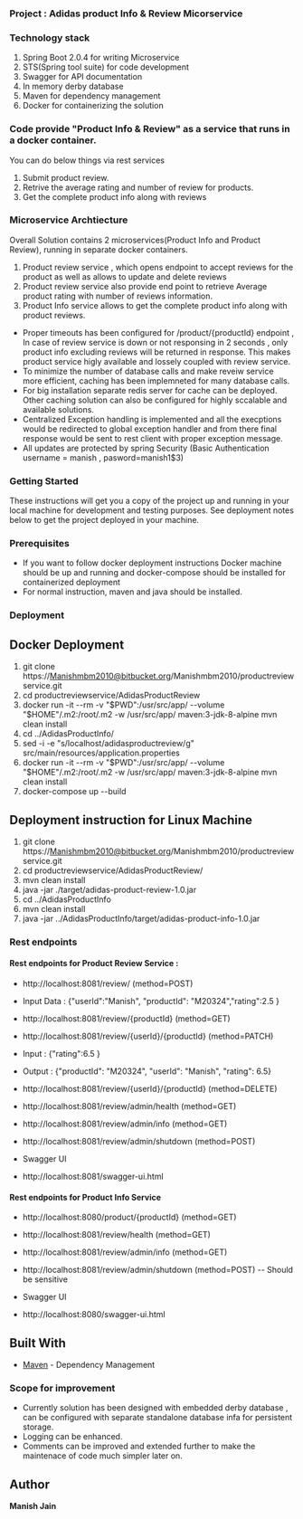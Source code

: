 ### Project : Adidas product Info & Review Micorservice 

### Technology stack

1. Spring Boot 2.0.4 for writing Microservice
2. STS(Spring tool suite) for code development
3. Swagger for API documentation
4. In memory derby database
5. Maven for dependency management
6. Docker for containerizing the solution

### Code provide "Product Info & Review" as a service that runs in a docker container.

You can do below things via rest services

1. Submit product review.
2. Retrive the average rating and number of review for products.
3. Get the complete product info along with reviews

### Microservice Archtiecture

Overall Solution contains 2 microservices(Product Info and Product Review), running in separate docker containers.

1. Product review service , which opens endpoint to accept reviews for the product as well as allows to update and delete reviews 
2. Product review service also provide end point to retrieve Average product rating with number of reviews information. 
3. Product Info service allows to get the complete product info along with product reviews.

* Proper timeouts has been configured for /product/{productId} endpoint , In case of review service is down or not responsing in 2 seconds , only product info excluding reviews will be returned in response. This makes product service higly available and lossely coupled with review service.
* To minimize the number of database calls and make reveiw service more efficient, caching has been implemneted for many database calls.
* For big installation separate redis server for cache can be deployed. Other caching solution can also be configured for highly sccalable and available solutions.
* Centralized Exception handling is implemented and all the execptions would be redirected to global exception handler and from there final response would be sent to rest client with proper exception message.
* All updates are protected by spring Security (Basic Authentication  username = manish , pasword=manish1$3) 


### Getting Started

These instructions will get you a copy of the project up and running in your local machine for development and testing purposes. See deployment notes below to get the project deployed in your machine.

### Prerequisites

* If you want to follow docker deployment instructions Docker machine should be up and running and docker-compose should be installed for containerized deployment
* For normal instruction, maven and java should be installed.



### Deployment

## Docker Deployment

1. git clone https://Manishmbm2010@bitbucket.org/Manishmbm2010/productreviewservice.git
2. cd productreviewservice/AdidasProductReview
3. docker run -it --rm -v "$PWD":/usr/src/app/ --volume "$HOME"/.m2:/root/.m2 -w /usr/src/app/ maven:3-jdk-8-alpine mvn clean install
4. cd ../AdidasProductInfo/
5. sed -i -e "s/localhost/adidasproductreview/g" src/main/resources/application.properties
6. docker run -it --rm -v "$PWD":/usr/src/app/ --volume "$HOME"/.m2:/root/.m2 -w /usr/src/app/ maven:3-jdk-8-alpine mvn clean install
7. docker-compose up --build

## Deployment instruction for Linux Machine

1. git clone https://Manishmbm2010@bitbucket.org/Manishmbm2010/productreviewservice.git
2. cd productreviewservice/AdidasProductReview/
3. mvn clean install
4. java -jar ./target/adidas-product-review-1.0.jar
5. cd ../AdidasProductInfo
6. mvn clean install
7. java -jar ../AdidasProductInfo/target/adidas-product-info-1.0.jar

### Rest endpoints

#### Rest endpoints for Product Review Service :

* http://localhost:8081/review/				(method=POST)
* Input Data : {"userId":"Manish", "productId": "M20324","rating":2.5 }
* http://localhost:8081/review/{productId}		(method=GET)
* http://localhost:8081/review/{userId}/{productId}	(method=PATCH)
* Input : {"rating":6.5 } 
* Output :  {"productId": "M20324",    "userId": "Manish",    "rating": 6.5}
* http://localhost:8081/review/{userId}/{productId}	(method=DELETE)
* http://localhost:8081/review/admin/health		(method=GET)
* http://localhost:8081/review/admin/info		(method=GET)
* http://localhost:8081/review/admin/shutdown 		(method=POST)

* Swagger UI
* http://localhost:8081/swagger-ui.html

#### Rest endpoints for Product Info Service

* http://localhost:8080/product/{productId}	(method=GET)
* http://localhost:8081/review/health		(method=GET)
* http://localhost:8081/review/admin/info	(method=GET)
* http://localhost:8081/review/admin/shutdown 	(method=POST)  -- Should be sensitive

* Swagger UI
* http://localhost:8080/swagger-ui.html


## Built With

* [Maven](https://maven.apache.org/) - Dependency Management

### Scope for improvement 

* Currently solution has been designed with embedded derby database , can be configured with separate standalone database infa for persistent storage.
* Logging can be enhanced.
* Comments can be improved and extended further to make the maintenace of code much simpler later on.


## Author

 **Manish Jain**
